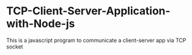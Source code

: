 # TCP-Client-Server-Application-with-Node-js
This is a javascript program to communicate a client-server app via TCP socket
